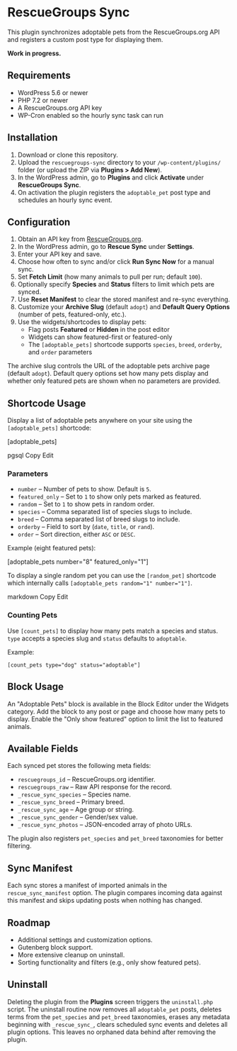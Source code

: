 # RescueGroups Sync

This plugin synchronizes adoptable pets from the RescueGroups.org API and registers a custom post type for displaying them.

**Work in progress.**

## Requirements

- WordPress 5.6 or newer
- PHP 7.2 or newer
- A RescueGroups.org API key
- WP-Cron enabled so the hourly sync task can run

## Installation

1. Download or clone this repository.  
2. Upload the `rescuegroups-sync` directory to your `/wp-content/plugins/` folder (or upload the ZIP via **Plugins > Add New**).  
3. In the WordPress admin, go to **Plugins** and click **Activate** under **RescueGroups Sync**.  
4. On activation the plugin registers the `adoptable_pet` post type and schedules an hourly sync event.

## Configuration

1. Obtain an API key from [RescueGroups.org](https://rescuegroups.org/).  
2. In the WordPress admin, go to **Rescue Sync** under **Settings**.  
3. Enter your API key and save.  
4. Choose how often to sync and/or click **Run Sync Now** for a manual sync.  
5. Set **Fetch Limit** (how many animals to pull per run; default `100`).  
6. Optionally specify **Species** and **Status** filters to limit which pets are synced.
7. Use **Reset Manifest** to clear the stored manifest and re-sync everything.
8. Customize your **Archive Slug** (default `adopt`) and **Default Query Options** (number of pets, featured-only, etc.).
9. Use the widgets/shortcodes to display pets:  
   - Flag posts **Featured** or **Hidden** in the post editor  
   - Widgets can show featured-first or featured-only  
   - The `[adoptable_pets]` shortcode supports `species`, `breed`, `orderby`, and `order` parameters  

The archive slug controls the URL of the adoptable pets archive page (default `adopt`).
Default query options set how many pets display and whether only featured pets are shown when no parameters are provided.

## Shortcode Usage

Display a list of adoptable pets anywhere on your site using the `[adoptable_pets]` shortcode:

[adoptable_pets]

pgsql
Copy
Edit

### Parameters

- `number` – Number of pets to show. Default is `5`.
- `featured_only` – Set to `1` to show only pets marked as featured.
- `random` – Set to `1` to show pets in random order.
- `species` – Comma separated list of species slugs to include.
- `breed` – Comma separated list of breed slugs to include.
- `orderby` – Field to sort by (`date`, `title`, or `rand`).
- `order` – Sort direction, either `ASC` or `DESC`.

Example (eight featured pets):

[adoptable_pets number="8" featured_only="1"]

To display a single random pet you can use the `[random_pet]` shortcode which internally calls `[adoptable_pets random="1" number="1"]`.

markdown
Copy
Edit


### Counting Pets

Use `[count_pets]` to display how many pets match a species and status.
`type` accepts a species slug and `status` defaults to `adoptable`.

Example:

```
[count_pets type="dog" status="adoptable"]
```

## Block Usage

An "Adoptable Pets" block is available in the Block Editor under the Widgets category.
Add the block to any post or page and choose how many pets to display. Enable the
"Only show featured" option to limit the list to featured animals.


## Available Fields

Each synced pet stores the following meta fields:

- `rescuegroups_id` – RescueGroups.org identifier.  
- `rescuegroups_raw` – Raw API response for the record.  
- `_rescue_sync_species` – Species name.  
- `_rescue_sync_breed` – Primary breed.  
- `_rescue_sync_age` – Age group or string.  
- `_rescue_sync_gender` – Gender/sex value.  
- `_rescue_sync_photos` – JSON-encoded array of photo URLs.

The plugin also registers `pet_species` and `pet_breed` taxonomies for better filtering.

## Sync Manifest

Each sync stores a manifest of imported animals in the `rescue_sync_manifest` option. The plugin compares incoming data against this manifest and skips updating posts when nothing has changed.

## Roadmap

- Additional settings and customization options.  
- Gutenberg block support.  
- More extensive cleanup on uninstall.
- Sorting functionality and filters (e.g., only show featured pets).

## Uninstall

Deleting the plugin from the **Plugins** screen triggers the `uninstall.php` script.
The uninstall routine now removes all `adoptable_pet` posts, deletes terms from
the `pet_species` and `pet_breed` taxonomies, erases any metadata beginning with
`_rescue_sync_`, clears scheduled sync events and deletes all plugin options.
This leaves no orphaned data behind after removing the plugin.
